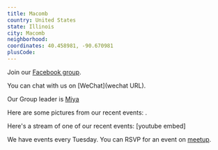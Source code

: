 ```yaml
---
title: Macomb
country: United States
state: Illinois
city: Macomb
neighborhood: 
coordinates: 40.458981, -90.670981
plusCode:
---
```

Join our [Facebook group](https://www.facebook.com/groups/free.code.camp.macomb.il).

You can chat with us on [WeChat](wechat URL).

Our Group leader is [Miya](freecodecamp.org/miya)

Here are some pictures from our recent events:
![]().

Here's a stream of one of our recent events:
[youtube embed]

We have events every Tuesday. You can RSVP for an event on [meetup](meetupurl).
